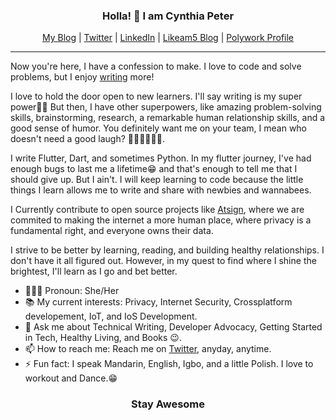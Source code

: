 

<!--
**CynthiaPeter/CynthiaPeter** is a ✨ _special_ ✨ repository because its `README.md` (this file) appears on your GitHub profile.


- 🔭 I’m currently working on ...
- 🌱 I’m currently learning ...
- 👯 I’m looking to collaborate on ...
- 🤔 I’m looking for help with ...
- 💬 Ask me about ...
- 📫 How to reach me: ...
- 😄 Pronouns: ...
- ⚡ Fun fact: ...
-->


<h3 align="center"> Holla! 👋  I am Cynthia Peter </h3>

<p align="center">
  <a href="https://cynthiapeter.com">My Blog</a> |
  <a href="https://twitter.com/iamCynthiaPeter">Twitter</a> |
  <a href="https://www.linkedin.com/in/cynthiapeter/">LinkedIn</a> |
  <a href="https://likeamfive.tech/">Likeam5 Blog</a> |
  <a href="https://www.polywork.com/iamcynthiapeter/">Polywork Profile</a>
</p>

---

Now you're here, I have a confession to make. I love to code and solve problems, but I enjoy [writing](https://medium.com/@musingsthengrowth) more!

I love to hold the door open to new learners. I'll say writing is my super power💪🏿 But then, I have other superpowers, like amazing problem-solving skills, brainstorming, research, a remarkable human relationship skills, and a good sense of humor. You definitely want me on your team, I mean who doesn't need a good laugh? 🤷🏿‍♀️🤷🏿‍♀️.

I write Flutter, Dart, and sometimes Python. In my flutter journey, I've had enough bugs to last me a lifetime😁 and that's enough to tell me that I should give up. But I ain't. I will keep learning to code because the little things I learn allows me to write and share with newbies and wannabees. 

I Currently contribute to open source projects like [Atsign](https://atsign.com/), where we are commited to making the internet a more human place, where privacy is a fundamental right, and everyone owns their data.

I strive to be better by learning, reading, and building healthy relationships. I don't have it all figured out. However, in my quest to find where I shine the brightest, I'll learn as I go and bet better.

- 👩🏾‍💻 Pronoun: She/Her
- 📚 My current interests: Privacy, Internet Security, Crossplatform developement, IoT, and IoS Development.
- 💬 Ask me about Technical Writing, Developer Advocacy, Getting Started in Tech, Healthy Living, and Books 😉.
- 📫 How to reach me: Reach me on [Twitter](https://twitter.com/iamCynthiaPeter), anyday, anytime.
- ⚡ Fun fact: I speak Mandarin, English, Igbo, and a little Polish. I love to workout and Dance.😁

<h3 align="center"> Stay Awesome </h3>
